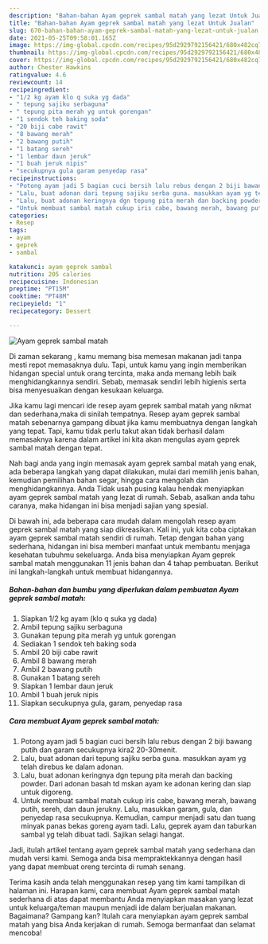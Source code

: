 ```yaml
---
description: "Bahan-bahan Ayam geprek sambal matah yang lezat Untuk Jualan"
title: "Bahan-bahan Ayam geprek sambal matah yang lezat Untuk Jualan"
slug: 670-bahan-bahan-ayam-geprek-sambal-matah-yang-lezat-untuk-jualan
date: 2021-05-25T09:58:01.165Z
image: https://img-global.cpcdn.com/recipes/95d2929792156421/680x482cq70/ayam-geprek-sambal-matah-foto-resep-utama.jpg
thumbnail: https://img-global.cpcdn.com/recipes/95d2929792156421/680x482cq70/ayam-geprek-sambal-matah-foto-resep-utama.jpg
cover: https://img-global.cpcdn.com/recipes/95d2929792156421/680x482cq70/ayam-geprek-sambal-matah-foto-resep-utama.jpg
author: Chester Hawkins
ratingvalue: 4.6
reviewcount: 14
recipeingredient:
- "1/2 kg ayam klo q suka yg dada"
- " tepung sajiku serbaguna"
- " tepung pita merah yg untuk gorengan"
- "1 sendok teh baking soda"
- "20 biji cabe rawit"
- "8 bawang merah"
- "2 bawang putih"
- "1 batang sereh"
- "1 lembar daun jeruk"
- "1 buah jeruk nipis"
- "secukupnya gula garam penyedap rasa"
recipeinstructions:
- "Potong ayam jadi 5 bagian cuci bersih lalu rebus dengan 2 biji bawang putih dan garam secukupnya kira2 20-30menit."
- "Lalu, buat adonan dari tepung sajiku serba guna. masukkan ayam yg telah direbus ke dalam adonan."
- "Lalu, buat adonan keringnya dgn tepung pita merah dan backing powder. Dari adonan basah td mskan ayam ke adonan kering dan siap untuk digoreng."
- "Untuk membuat sambal matah cukup iris cabe, bawang merah, bawang putih, sereh, dan daun jerukny. Lalu, masukkan garam, gula, dan penyedap rasa secukupnya. Kemudian, campur menjadi satu dan tuang minyak panas bekas goreng ayam tadi. Lalu, geprek ayam dan taburkan sambal yg telah dibuat tadi. Sajikan selagi hangat."
categories:
- Resep
tags:
- ayam
- geprek
- sambal

katakunci: ayam geprek sambal 
nutrition: 205 calories
recipecuisine: Indonesian
preptime: "PT15M"
cooktime: "PT48M"
recipeyield: "1"
recipecategory: Dessert

---
```



![Ayam geprek sambal matah](https://img-global.cpcdn.com/recipes/95d2929792156421/680x482cq70/ayam-geprek-sambal-matah-foto-resep-utama.jpg)

Di zaman  sekarang , kamu memang bisa memesan makanan jadi tanpa mesti repot memasaknya dulu. Tapi, untuk kamu yang ingin memberikan hidangan special untuk orang tercinta, maka anda memang lebih baik menghidangkannya sendiri. Sebab, memasak sendiri lebih higienis serta bisa menyesuaikan dengan kesukaan keluarga.

Jika kamu lagi mencari ide resep ayam geprek sambal matah yang nikmat dan sederhana,maka di sinilah tempatnya. Resep ayam geprek sambal matah  sebenarnya gampang dibuat jika kamu membuatnya dengan langkah yang tepat. Tapi, kamu tidak perlu takut akan tidak berhasil dalam memasaknya 
karena dalam artikel ini kita akan mengulas ayam geprek sambal matah dengan tepat.  



Nah bagi anda yang ingin memasak ayam geprek sambal matah yang enak, ada beberapa langkah yang dapat dilakukan, mulai dari memilih jenis bahan, kemudian pemilihan bahan segar, hingga cara mengolah dan menghidangkannya. Anda Tidak usah pusing kalau hendak menyiapkan ayam geprek sambal matah yang lezat di rumah. Sebab, asalkan anda  tahu caranya, maka hidangan ini bisa menjadi sajian yang spesial.

Di bawah ini, ada beberapa cara mudah dalam mengolah resep ayam geprek sambal matah yang siap dikreasikan. Kali ini, yuk kita coba ciptakan ayam geprek sambal matah sendiri di rumah. Tetap dengan bahan yang sederhana, hidangan ini bisa memberi manfaat untuk membantu menjaga kesehatan tubuhmu sekeluarga. Anda bisa menyiapkan Ayam geprek sambal matah menggunakan 11 jenis bahan dan 4 tahap pembuatan. Berikut ini langkah-langkah untuk membuat hidangannya.

<!--inarticleads1-->

##### Bahan-bahan dan bumbu yang diperlukan dalam pembuatan Ayam geprek sambal matah:

1. Siapkan 1/2 kg ayam (klo q suka yg dada)
1. Ambil  tepung sajiku serbaguna
1. Gunakan  tepung pita merah yg untuk gorengan
1. Sediakan 1 sendok teh baking soda
1. Ambil 20 biji cabe rawit
1. Ambil 8 bawang merah
1. Ambil 2 bawang putih
1. Gunakan 1 batang sereh
1. Siapkan 1 lembar daun jeruk
1. Ambil 1 buah jeruk nipis
1. Siapkan secukupnya gula, garam, penyedap rasa




<!--inarticleads2-->

##### Cara membuat Ayam geprek sambal matah:

1. Potong ayam jadi 5 bagian cuci bersih lalu rebus dengan 2 biji bawang putih dan garam secukupnya kira2 20-30menit.
1. Lalu, buat adonan dari tepung sajiku serba guna. masukkan ayam yg telah direbus ke dalam adonan.
1. Lalu, buat adonan keringnya dgn tepung pita merah dan backing powder. Dari adonan basah td mskan ayam ke adonan kering dan siap untuk digoreng.
1. Untuk membuat sambal matah cukup iris cabe, bawang merah, bawang putih, sereh, dan daun jerukny. Lalu, masukkan garam, gula, dan penyedap rasa secukupnya. Kemudian, campur menjadi satu dan tuang minyak panas bekas goreng ayam tadi. Lalu, geprek ayam dan taburkan sambal yg telah dibuat tadi. Sajikan selagi hangat.




Jadi, itulah artikel tentang  ayam geprek sambal matah  yang sederhana dan mudah versi kami. Semoga anda bisa mempraktekkannya dengan hasil yang dapat membuat oreng tercinta di rumah senang. 

Terima kasih anda telah menggunakan resep yang tim kami tampilkan di halaman ini. Harapan kami, cara membuat  Ayam geprek sambal matah sederhana di atas dapat membantu Anda menyiapkan masakan yang lezat untuk keluarga/teman maupun menjadi ide dalam berjualan makanan. Bagaimana? Gampang kan? Itulah cara menyiapkan ayam geprek sambal matah yang bisa Anda kerjakan di rumah. Semoga bermanfaat dan selamat mencoba!

